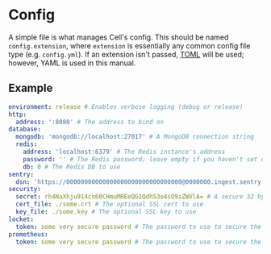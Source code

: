 # Config

A simple file is what manages Cell's config. This should be named `config.extension`, where `extension` is essentially any common config file type (e.g. `config.yml`). If an extension isn't passed, [TOML](https://github.com/toml-lang/toml) will be used; however, YAML is used in this manual.

## Example

```yaml
environment: release # Enables verbose logging (debug or release)
http:
  address: ':8080' # The address to bind on
database:
  mongodb: 'mongodb://localhost:27017' # A MongoDB connection string
  redis:
    address: 'localhost:6379' # The Redis instance's address
    password: '' # The Redis password; leave empty if you haven't set one
    db: 0 # The Redis DB to use
sentry:
  dsn: 'https://00000000000000000000000000000000@0000000.ingest.sentry.io/0000000' # The optional Sentry DSN to use
security:
  secret: rh4NaXhju914cn60CHmuMREeQG1Qdh53o4sQ9iZWVlA= # A secure 32 byte key; try `openssl rand -base64 32`
  cert_file: ./some.crt # The optional SSL cert to use
  key_file: ./some.key # The optional SSL key to use
locket:
  token: some very secure password # The password to use to secure the `/lockets` endpoint
prometheus:
  token: some very secure password # The password to use to secure the `/metrics` endpoint
```